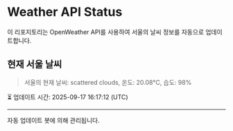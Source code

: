 
# Weather API Status

이 리포지토리는 OpenWeather API를 사용하여 서울의 날씨 정보를 자동으로 업데이트합니다.

## 현재 서울 날씨
> 서울의 현재 날씨: scattered clouds, 온도: 20.08°C, 습도: 98%

⏳ 업데이트 시간: 2025-09-17 16:17:12 (UTC)

---
자동 업데이트 봇에 의해 관리됩니다.
